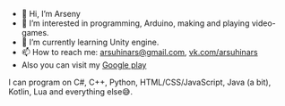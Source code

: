 - 👋 Hi, I’m Arseny
- 👀 I’m interested in programming, Arduino, making and playing video-games.
- 🌱 I’m currently learning Unity engine.
- 📫 How to reach me: arsuhinars@gmail.com, [vk.com/arsuhinars](https://vk.com/arsuhinars)
- Also you can visit my [Google play](https://play.google.com/store/apps/developer?id=Complex+Games)

I can program on C#, C++, Python, HTML/CSS/JavaScript, Java (a bit), Kotlin, Lua and everything else😅.

<!---
arsuhinars/arsuhinars is a ✨ special ✨ repository because its `README.md` (this file) appears on your GitHub profile.
You can click the Preview link to take a look at your changes.
--->
